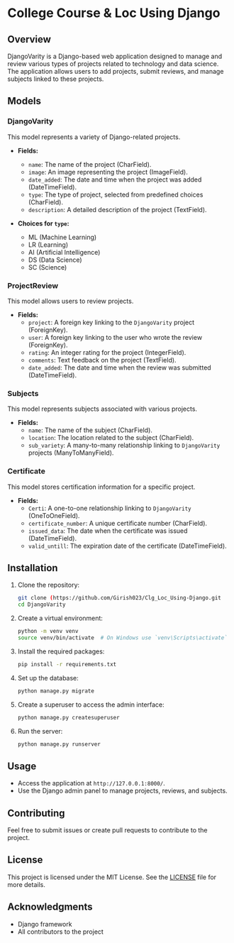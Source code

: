 # College Course & Loc Using Django

## Overview

DjangoVarity is a Django-based web application designed to manage and review various types of projects related to technology and data science. The application allows users to add projects, submit reviews, and manage subjects linked to these projects.

## Models

### DjangoVarity

This model represents a variety of Django-related projects.

- **Fields:**
  - `name`: The name of the project (CharField).
  - `image`: An image representing the project (ImageField).
  - `date_added`: The date and time when the project was added (DateTimeField).
  - `type`: The type of project, selected from predefined choices (CharField).
  - `description`: A detailed description of the project (TextField).

- **Choices for `type`:**
  - ML (Machine Learning)
  - LR (Learning)
  - AI (Artificial Intelligence)
  - DS (Data Science)
  - SC (Science)

### ProjectReview

This model allows users to review projects.

- **Fields:**
  - `project`: A foreign key linking to the `DjangoVarity` project (ForeignKey).
  - `user`: A foreign key linking to the user who wrote the review (ForeignKey).
  - `rating`: An integer rating for the project (IntegerField).
  - `comments`: Text feedback on the project (TextField).
  - `date_added`: The date and time when the review was submitted (DateTimeField).

### Subjects

This model represents subjects associated with various projects.

- **Fields:**
  - `name`: The name of the subject (CharField).
  - `location`: The location related to the subject (CharField).
  - `sub_variety`: A many-to-many relationship linking to `DjangoVarity` projects (ManyToManyField).

### Certificate

This model stores certification information for a specific project.

- **Fields:**
  - `Certi`: A one-to-one relationship linking to `DjangoVarity` (OneToOneField).
  - `certificate_number`: A unique certificate number (CharField).
  - `issued_data`: The date when the certificate was issued (DateTimeField).
  - `valid_untill`: The expiration date of the certificate (DateTimeField).

## Installation

1. Clone the repository:

   ```bash
   git clone (https://github.com/Girish023/Clg_Loc_Using-Django.git
   cd DjangoVarity
   ```

2. Create a virtual environment:

   ```bash
   python -m venv venv
   source venv/bin/activate  # On Windows use `venv\Scripts\activate`
   ```

3. Install the required packages:

   ```bash
   pip install -r requirements.txt
   ```

4. Set up the database:

   ```bash
   python manage.py migrate
   ```

5. Create a superuser to access the admin interface:

   ```bash
   python manage.py createsuperuser
   ```

6. Run the server:

   ```bash
   python manage.py runserver
   ```

## Usage

- Access the application at `http://127.0.0.1:8000/`.
- Use the Django admin panel to manage projects, reviews, and subjects.

## Contributing

Feel free to submit issues or create pull requests to contribute to the project. 

## License

This project is licensed under the MIT License. See the [LICENSE](LICENSE) file for more details.

## Acknowledgments

- Django framework
- All contributors to the project
